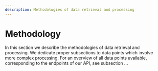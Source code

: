```yaml
---
description: Methodologies of data retrieval and processing
---
```


# Methodology

In this section we describe the methodologies of data retrieval and processing. We dedicate proper subsections to data points which involve more complex processing. For an overview of all data points available, corresponding to the endpoints of our API, see subsection ...

